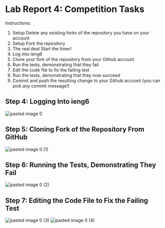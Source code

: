 # Lab Report 4: Competition Tasks

Instructions:
1. Setup Delete any existing forks of the repository you have on your account
2. Setup Fork the repository
3. The real deal Start the timer!
4. Log into ieng6
5. Clone your fork of the repository from your Github account
6. Run the tests, demonstrating that they fail
7. Edit the code file to fix the failing test
8. Run the tests, demonstrating that they now succeed
9. Commit and push the resulting change to your Github account (you can pick any commit message!)

## Step 4: Logging Into ieng6
![pasted image 0](https://user-images.githubusercontent.com/110694499/221438108-5bf3c1fa-f031-4677-9d94-f80f8f70d0df.png)

## Step 5: Cloning Fork of the Repository From GitHub
![pasted image 0 (1)](https://user-images.githubusercontent.com/110694499/221438126-6b271d7f-88d3-403d-a254-16f878c29071.png)

## Step 6: Running the Tests, Demonstrating They Fail
![pasted image 0 (2)](https://user-images.githubusercontent.com/110694499/221438207-f68b4bf9-df62-4bcc-97c6-98402a12a1c6.png)

## Step 7: Editing the Code File to Fix the Failing Test
![pasted image 0 (3)](https://user-images.githubusercontent.com/110694499/221438289-d3db8456-9473-48a2-893d-2cc62296a108.png)
![pasted image 0 (4)](https://user-images.githubusercontent.com/110694499/221438294-5f0d0c8f-42b5-405e-bef1-8fa66192655e.png)
